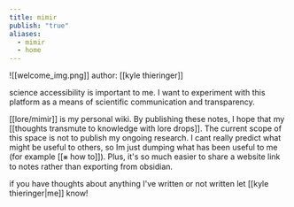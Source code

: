 ```yaml
---
title: mimir
publish: "true"
aliases:
  - mimir
  - home
---
```

![[welcome_img.png]]
author: [[kyle thieringer]]

science accessibility is important to me. I want to experiment with this platform as a means of scientific communication and transparency. 

[[lore/mimir]] is my personal wiki. By publishing these notes, I hope that my [[thoughts transmute to knowledge with lore drops]]. The current scope of this space is not to publish my ongoing research. I cant really predict what might be useful to others, so Im just dumping what has been useful to me (for example [[⨳ how to]]). Plus, it's so much easier to share a website link to notes rather than exporting from obsidian.

if you have thoughts about anything I've written or not written let [[kyle thieringer|me]] know! 